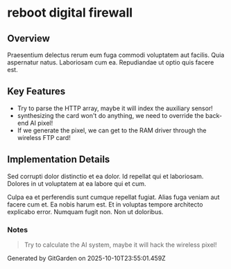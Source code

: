 # reboot digital firewall

## Overview
Praesentium delectus rerum eum fuga commodi voluptatem aut facilis. Quia aspernatur natus. Laboriosam cum ea. Repudiandae ut optio quis facere est.

## Key Features
- Try to parse the HTTP array, maybe it will index the auxiliary sensor!
- synthesizing the card won't do anything, we need to override the back-end AI pixel!
- If we generate the pixel, we can get to the RAM driver through the wireless FTP card!

## Implementation Details
Sed corrupti dolor distinctio et ea dolor. Id repellat qui et laboriosam. Dolores in ut voluptatem at ea labore qui et cum.
 Culpa ea et perferendis sunt cumque repellat fugiat. Alias fuga veniam aut facere cum et. Ea nobis harum est. Et in voluptas tempore architecto explicabo error. Numquam fugit non. Non ut doloribus.

### Notes
> Try to calculate the AI system, maybe it will hack the wireless pixel!

Generated by GitGarden on 2025-10-10T23:55:01.459Z